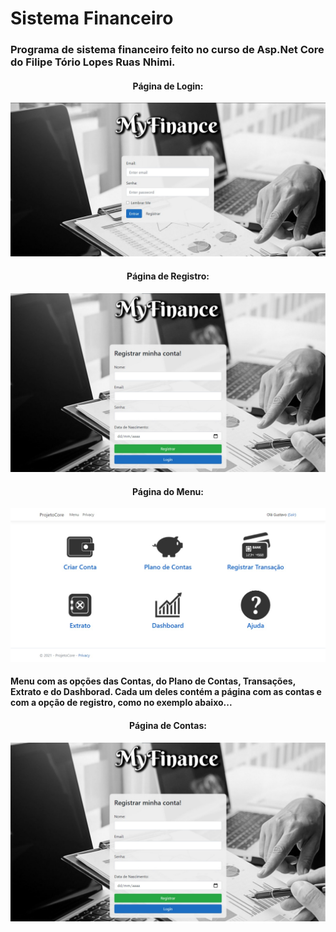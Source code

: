 # Sistema Financeiro

<h3> Programa de sistema financeiro feito no curso de Asp.Net Core do Filipe Tório Lopes Ruas Nhimi. </h3> 

<h4 align="center"> Página de Login: </h4>
<p align="center">
  <img src="ImagensDoProjeto/Login.jpeg" width="600" title="hover text">
</p>
<h4 align="center"> Página de Registro: </h4>
<p align="center">
  <img src="ImagensDoProjeto/Registro.jpeg" width="600" title="hover text">
</p>
<h4 align="center"> Página do Menu: </h4>
<p align="center">
  <img src="ImagensDoProjeto/Menu.jpeg" width="600" title="hover text">
  <h4> Menu com as opções das Contas, do Plano de Contas, Transações, Extrato e do Dashborad. Cada um deles contém a página com as contas e com a opção de registro, como no exemplo abaixo... </h4>
</p>
<h4 align="center"> Página de Contas: </h4>
<p align="center">
  <img src="ImagensDoProjeto/Registro.jpeg" width="600" title="hover text">
</p>
